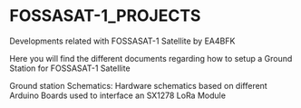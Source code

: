# FOSSASAT-1_PROJECTS
Developments related with FOSSASAT-1 Satellite by EA4BFK

Here you will find the different documents regarding how to setup a Ground Station for FOSSASAT-1 Satellite

Ground station Schematics: Hardware schematics based on different Arduino Boards used to interface an SX1278 LoRa Module
    
